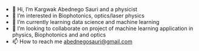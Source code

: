 - 👋 Hi, I’m Kargwak Abednego Sauri and a physicist
- 👀 I’m interested in Biophotonics, optics/laser physics 
- 🌱 I’m currently learning data science and machine learning
- 💞️ I’m looking to collaborate on project of machine learning application in physics, Biophotonics and and optics 
- 📫 How to reach me abednegosauri@gmail.com

<!---
Kasauri/Kasauri is a ✨ special ✨ repository because its `README.md` (this file) appears on your GitHub profile.
You can click the Preview link to take a look at your changes.
--->
